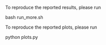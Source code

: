 To reproduce the reported results, please run

  bash run_more.sh

To reproduce the reported plots, please run

  python plots.py